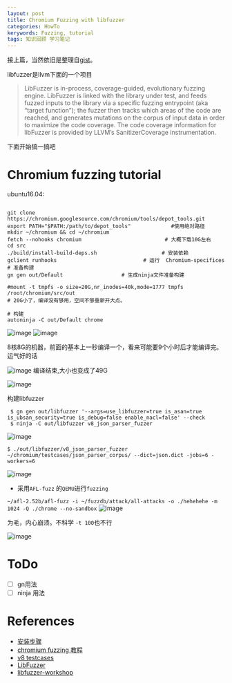 ```yaml
---
layout: post
title: Chromium Fuzzing with libfuzzer
categories: HowTo
kerywords: Fuzzing, tutorial 
tags: 知识回顾 学习笔记
---
```


接上篇，当然依旧是整理自[gist](https://gist.github.com/mylamour/640622641ee39edf3701544a4303cb2e)。

libfuzzer是llvm下面的一个项目
> LibFuzzer is in-process, coverage-guided, evolutionary fuzzing engine. LibFuzzer is linked with the library under test, and feeds fuzzed inputs to the library via a specific fuzzing entrypoint (aka “target function”); the fuzzer then tracks which areas of the code are reached, and generates mutations on the corpus of input data in order to maximize the code coverage. The code coverage information for libFuzzer is provided by LLVM’s SanitizerCoverage instrumentation.

下面开始搞一搞吧

#  Chromium fuzzing tutorial

ubuntu16.04:
```shell

git clone https://chromium.googlesource.com/chromium/tools/depot_tools.git
export PATH="$PATH:/path/to/depot_tools"             #使用绝对路径
mkdir ~/chromium && cd ~/chromium
fetch --nohooks chromium                           # 大概下载10G左右
cd src 
./build/install-build-deps.sh                     # 安装依赖
gclient runhooks                            # 运行  Chromium-specifices
# 准备构建
gn gen out/Default                   # 生成ninja文件准备构建

#mount -t tmpfs -o size=20G,nr_inodes=40k,mode=1777 tmpfs /root/chromium/src/out  
# 20G小了，编译没有够用，空间不够重新开大点。

# 构建
autoninja -C out/Default chrome  
```

![image](https://user-images.githubusercontent.com/12653147/44777163-71657800-abac-11e8-8d0b-690e5bc0b0da.png)
![image](https://user-images.githubusercontent.com/12653147/44777726-dff70580-abad-11e8-8c14-dc031bdb64e0.png)

8核8G的机器，前面的基本上一秒编译一个，看来可能要9个小时后才能编译完。运气好的话

![image](https://user-images.githubusercontent.com/12653147/44888428-c4057800-ad03-11e8-9494-1e1afa1e865a.png)
编译结束,大小也变成了49G

![image](https://user-images.githubusercontent.com/12653147/44888721-30cd4200-ad05-11e8-8b3e-b926f5db6d3d.png)

构建libfuzzer

```
 $ gn gen out/libfuzzer '--args=use_libfuzzer=true is_asan=true is_ubsan_security=true is_debug=false enable_nacl=false' --check
 $ ninja -C out/libfuzzer v8_json_parser_fuzzer
```
![image](https://user-images.githubusercontent.com/12653147/44890311-4d20ad00-ad0c-11e8-8c50-8b0707517ab0.png)

```
$ ./out/libfuzzer/v8_json_parser_fuzzer ~/chromium/testcases/json_parser_corpus/ --dict=json.dict -jobs=6 -workers=6
```
![image](https://user-images.githubusercontent.com/12653147/44891509-4e54d880-ad12-11e8-848d-5418dcbfb95c.png)


* 采用`AFL-fuzz` 的`QEMU`进行`fuzzing`

`~/afl-2.52b/afl-fuzz -i ~/fuzzdb/attack/all-attacks -o ./hehehehe -m 1024 -Q ./chrome --no-sandbox`
![image](https://user-images.githubusercontent.com/12653147/45400627-88fa3180-b67f-11e8-9a74-6311629df585.png)

为毛，内心崩溃。不科学 `-t 100`也不行


![image](https://user-images.githubusercontent.com/12653147/45400136-88609b80-b67d-11e8-8aa5-78d2c8d9914c.png)

# ToDo

- [ ] gn用法
- [ ] ninja 用法

# References

* [安装步骤](https://security.googleblog.com/2016/08/guided-in-process-fuzzing-of-chrome.html)
* [chromium fuzzing 教程](https://chromium.googlesource.com/chromium/src/testing/libfuzzer/+/HEAD/efficient_fuzzer.md)
* [v8 testcases](https://github.com/v8/v8/tree/master/test)
* [LibFuzzer](https://llvm.org/docs/LibFuzzer.html)
* [libfuzzer-workshop](https://github.com/Dor1s/libfuzzer-workshop)
